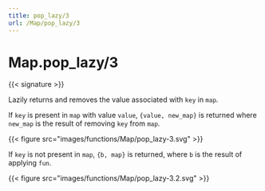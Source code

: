 ```yaml
---
title: pop_lazy/3
url: /Map/pop_lazy/3
---
```


# Map.pop_lazy/3

{{< signature >}}

Lazily returns and removes the value associated with `key` in `map`.

If `key` is present in `map` with value `value`, `{value, new_map}` is returned where `new_map` is the result of removing `key` from `map`.

{{< figure src="images/functions/Map/pop_lazy-3.svg" >}}

If `key` is not present in `map`, `{b, map}` is returned, where `b` is the result of applying `fun`.

{{< figure src="images/functions/Map/pop_lazy-3.2.svg" >}}
